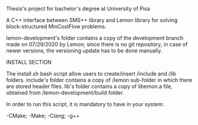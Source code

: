 
Thesis's project for bachelor's degree at University of Pisa

A C++ interface between SMS++ library and Lemon library for solving
block-structured MinCostFlow problems.

lemon-development's folder contains a copy of the development branch made on 07/29/2020 by Lemon; since there is no git repository, in case of newer versions, the versioning update has to be done manually.

INSTALL SECTION

The install.sh bash script allow users to create/insert /include and /lib folders.
include's folder contains a copy of /lemon sub-folder in which there are stored header files.
lib's folder contains a copy of libemon.a file, obtained from /lemon-development/build folder.

In order to run this script, it is mandatory to have in your system:

-CMake;
-Make;
-Clang;
-g++
